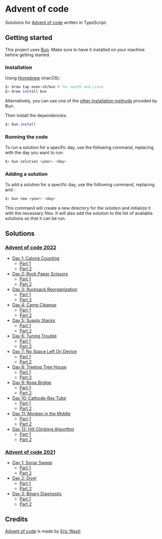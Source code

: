 # Advent of code

Solutions for [Advent of code](https://adventofcode.com/2022) written in TypeScript.

## Getting started

This project uses [Bun](https://bun.sh/). Make sure to have it installed on your machine before getting started.

### Installation

Using [Homebrew](https://github.com/oven-sh/homebrew-bun) (macOS):

```bash
$> brew tap oven-sh/bun # for macOS and Linux
$> brew install bun
```

Alternatively, you can use one of the [other installation methods](https://bun.sh/docs/installation) provided by Bun.

Then install the dependencies:

```bash
$> bun install
```

### Running the code

To run a solution for a specific day, use the following command, replacing <day> with the day you want to run:

```bash
$> bun solution <year> <day>
```

### Adding a solution

To add a solution for a specific day, use the following command, replacing <day> and <year>:

```bash
$> bun new <year> <day>
```

This command will create a new directory for the solution and initialize it with the necessary files. It will also add the solution to the list of available solutions so that it can be run.

## Solutions

### [Advent of code 2022](https://adventofcode.com/2022)

- [Day 1: Calorie Counting](https://adventofcode.com/2022/day/1)
  - [Part 1](./years/2022/day-1/part-1.ts)
  - [Part 2](./years/2022/day-1/part-2.ts)
- [Day 2: Rock Paper Scissors](https://adventofcode.com/2022/day/2)
  - [Part 1](./years/2022/day-2/part-1.ts)
  - [Part 2](./years/2022/day-2/part-2.ts)
- [Day 3: Rucksack Reorganization](https://adventofcode.com/2022/day/3)
  - [Part 1](./years/2022/day-3/part-1.ts)
  - [Part 2](./years/2022/day-3/part-2.ts)
- [Day 4: Camp Cleanup](https://adventofcode.com/2022/day/4)
  - [Part 1](./years/2022/day-4/part-1.ts)
  - [Part 2](./years/2022/day-4/part-2.ts)
- [Day 5: Supply Stacks](https://adventofcode.com/2022/day/5)
  - [Part 1](./years/2022/day-5/part-1.ts)
  - [Part 2](./years/2022/day-5/part-2.ts)
- [Day 6: Tuning Trouble](https://adventofcode.com/2022/day/6)
  - [Part 1](./years/2022/day-6/part-1.ts)
  - [Part 2](./years/2022/day-6/part-2.ts)
- [Day 7: No Space Left On Device](https://adventofcode.com/2022/day/7)
  - [Part 1](./years/2022/day-7/part-1.ts)
  - [Part 2](./years/2022/day-7/part-2.ts)
- [Day 8: Treetop Tree House](https://adventofcode.com/2022/day/8)
  - [Part 1](./years/2022/day-8/part-1.ts)
  - [Part 2](./years/2022/day-8/part-2.ts)
- [Day 9: Rope Bridge](https://adventofcode.com/2022/day/9)
  - [Part 1](./years/2022/day-9/part-1.ts)
  - [Part 2](./years/2022/day-9/part-2.ts)
- [Day 10: Cathode-Ray Tube](https://adventofcode.com/2022/day/10)
  - [Part 1](./years/2022/day-10/part-1.ts)
  - [Part 2](./years/2022/day-10/part-2.ts)
- [Day 11: Monkey in the Middle](https://adventofcode.com/2022/day/11)
  - [Part 1](./years/2022/day-11/part-1.ts)
  - [Part 2](./years/2022/day-11/part-2.ts)
- [Day 12: Hill Climbing Algorithm](https://adventofcode.com/2022/day/12)
  - [Part 1](./years/2022/day-12/part-1.ts)
  - [Part 2](./years/2022/day-12/part-2.ts)

### [Advent of code 2021](https://adventofcode.com/2021)

- [Day 1: Sonar Sweep](https://adventofcode.com/2021/day/1)
  - [Part 1](./years/2021/day-1/part-1.ts)
  - [Part 2](./years/2021/day-1/part-2.ts)
- [Day 2: Dive!](https://adventofcode.com/2021/day/2)
  - [Part 1](./years/2021/day-2/part-1.ts)
  - [Part 2](./years/2021/day-2/part-2.ts)
- [Day 3: Binary Diagnostic](https://adventofcode.com/2021/day/3)
  - [Part 1](./years/2021/day-3/part-1.ts)
  - [Part 2](./years/2021/day-3/part-2.ts)

## Credits

[Advent of code](https://adventofcode.com/2022) is made by [Eric Wastl](https://twitter.com/ericwastl).
